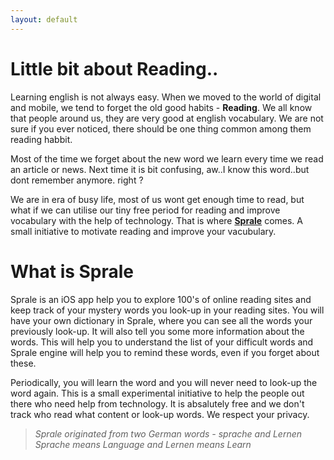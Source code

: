 ```yaml
---
layout: default
---
```


# Little bit about Reading..

Learning english is not always easy. When we moved to the world of digital and mobile, we tend to forget the old good habits - **Reading**. We all know that people around us, they are very good at english vocabulary. We are not sure if you ever noticed, there should be one thing common among them reading habbit.

Most of the time we forget about the new word we learn every time we read an article or news. Next time it is bit confusing, aw..I know this word..but dont remember anymore. right ?

We are in era of busy life, most of us wont get enough time to read, but what if we can utilise our tiny free period for reading and improve vocabulary with the help of technology. That is where **[Sprale](apple.com)** comes. A small initiative to motivate reading and  improve your vacubulary.

# What is Sprale

Sprale is an iOS app help you to explore 100's of online reading sites and keep track of your mystery words you look-up in your reading sites. You will have your own dictionary in Sprale, where you can see all the words your previously look-up. It will also tell you some more information about the words. This will help you to understand the list of your difficult words and Sprale engine will help you to remind these words, even if you forget about these. 

Periodically, you will learn the word and you will never need to look-up the word again.
This is a small experimental initiative to help the people out there who need help from technology. It is absalutely free and we don't track who read what content or look-up words.
We respect your privacy.

> _Sprale originated from two German words - sprache and Lernen
Sprache means Language and Lernen means Learn_



